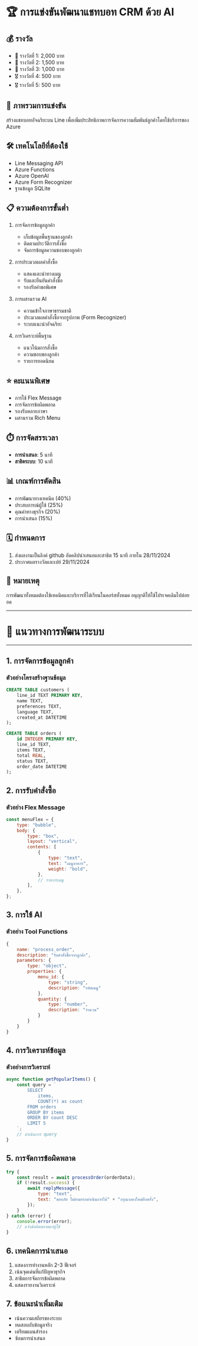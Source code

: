 # 🏆 การแข่งขันพัฒนาแชทบอท CRM ด้วย AI

## 💰 รางวัล

-   🥇 รางวัลที่ 1: 2,000 บาท
-   🥈 รางวัลที่ 2: 1,500 บาท
-   🥉 รางวัลที่ 3: 1,000 บาท
-   🎖️ รางวัลที่ 4: 500 บาท
-   🎖️ รางวัลที่ 5: 500 บาท

## 🎯 ภาพรวมการแข่งขัน

สร้างแชทบอทอัจฉริยะบน Line เพื่อเพิ่มประสิทธิภาพการจัดการความสัมพันธ์ลูกค้าโดยใช้บริการของ Azure

## 🛠️ เทคโนโลยีที่ต้องใช้

-   Line Messaging API
-   Azure Functions
-   Azure OpenAI
-   Azure Form Recognizer
-   ฐานข้อมูล SQLite

## 📋 ความต้องการขั้นต่ำ

1. การจัดการข้อมูลลูกค้า

    - เก็บข้อมูลพื้นฐานของลูกค้า
    - ติดตามประวัติการสั่งซื้อ
    - จัดการข้อมูลความชอบของลูกค้า

2. การประมวลผลคำสั่งซื้อ

    - แสดงและนำทางเมนู
    - รับและยืนยันคำสั่งซื้อ
    - รองรับคำขอพิเศษ

3. การผสานรวม AI

    - ความเข้าใจภาษาธรรมชาติ
    - ประมวลผลคำสั่งซื้อจากรูปภาพ (Form Recognizer)
    - ระบบแนะนำอัจฉริยะ

4. การวิเคราะห์พื้นฐาน
    - แนวโน้มการสั่งซื้อ
    - ความชอบของลูกค้า
    - รายการยอดนิยม

## ⭐ คะแนนพิเศษ

-   การใช้ Flex Message
-   การจัดการข้อผิดพลาด
-   รองรับหลายภาษา
-   ผสานรวม Rich Menu

## ⏱️ การจัดสรรเวลา

-   **การนำเสนอ**: 5 นาที
-   **สาธิตระบบ**: 10 นาที

## 📊 เกณฑ์การตัดสิน

-   การพัฒนาทางเทคนิค (40%)
-   ประสบการณ์ผู้ใช้ (25%)
-   คุณค่าทางธุรกิจ (20%)
-   การนำเสนอ (15%)

## 🗓️ กำหนดการ

1. ส่งผลงานเป็นลิงค์ github อัดคลิปนำเสนอและสาธิต 15 นาที ภายใน 28/11/2024
2. ประกาศผลรางวัลและเปย์ 29/11/2024

## 📝 หมายเหตุ

การพัฒนาทั้งหมดต้องใช้เทคนิคและบริการที่ได้เรียนในคอร์สทั้งหมด อนุญาติให้ใช้โปรเจคเดิมไปต่อยอด

---

# 📱 แนวทางการพัฒนาระบบ

---

## 1. การจัดการข้อมูลลูกค้า

### ตัวอย่างโครงสร้างฐานข้อมูล

```sql
CREATE TABLE customers (
    line_id TEXT PRIMARY KEY,
    name TEXT,
    preferences TEXT,
    language TEXT,
    created_at DATETIME
);

CREATE TABLE orders (
    id INTEGER PRIMARY KEY,
    line_id TEXT,
    items TEXT,
    total REAL,
    status TEXT,
    order_date DATETIME
);
```

## 2. การรับคำสั่งซื้อ

### ตัวอย่าง Flex Message

```javascript
const menuFlex = {
    type: "bubble",
    body: {
        type: "box",
        layout: "vertical",
        contents: [
            {
                type: "text",
                text: "เมนูอาหาร",
                weight: "bold",
            },
            // รายการเมนู
        ],
    },
};
```

## 3. การใช้ AI

### ตัวอย่าง Tool Functions

```javascript
{
    name: "process_order",
    description: "รับคำสั่งซื้อจากลูกค้า",
    parameters: {
        type: "object",
        properties: {
            menu_id: {
                type: "string",
                description: "รหัสเมนู"
            },
            quantity: {
                type: "number",
                description: "จำนวน"
            }
        }
    }
}
```

## 4. การวิเคราะห์ข้อมูล

### ตัวอย่างการวิเคราะห์

```javascript
async function getPopularItems() {
    const query = `
        SELECT 
            items,
            COUNT(*) as count
        FROM orders
        GROUP BY items
        ORDER BY count DESC
        LIMIT 5
    `;
    // ดำเนินการ query
}
```

## 5. การจัดการข้อผิดพลาด

```javascript
try {
    const result = await processOrder(orderData);
    if (!result.success) {
        await replyMessage({
            type: "text",
            text: "ขออภัย ไม่สามารถดำเนินการได้" + "กรุณาลองใหม่อีกครั้ง",
        });
    }
} catch (error) {
    console.error(error);
    // แจ้งข้อผิดพลาดแก่ผู้ใช้
}
```

## 6. เทคนิคการนำเสนอ

1. แสดงการทำงานหลัก 2-3 ฟีเจอร์
2. เน้นจุดเด่นที่แก้ปัญหาธุรกิจ
3. สาธิตการจัดการข้อผิดพลาด
4. แสดงรายงานวิเคราะห์

## 7. ข้อแนะนำเพิ่มเติม

-   เน้นความเสถียรของระบบ
-   ทดสอบกับข้อมูลจริง
-   เตรียมแผนสำรอง
-   ซ้อมการนำเสนอ
